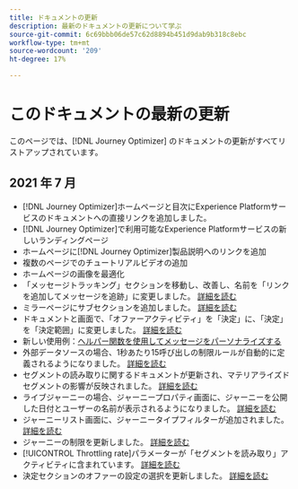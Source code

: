 ```yaml
---
title: ドキュメントの更新
description: 最新のドキュメントの更新について学ぶ
source-git-commit: 6c69bbb06de57c62d8894b451d9dab9b318c8ebc
workflow-type: tm+mt
source-wordcount: '209'
ht-degree: 17%

---
```



# このドキュメントの最新の更新

このページでは、[!DNL Journey Optimizer] のドキュメントの更新がすべてリストアップされています。


## 2021 年 7 月

* [!DNL Journey Optimizer]ホームページと目次にExperience Platformサービスのドキュメントへの直接リンクを追加しました。
* [!DNL Journey Optimizer]で利用可能なExperience Platformサービスの新しいランディングページ
* ホームページに[!DNL Journey Optimizer]製品説明へのリンクを追加
* 複数のページでのチュートリアルビデオの追加
* ホームページの画像を最適化
* 「メッセージトラッキング」セクションを移動し、改善し、名前を「リンクを追加してメッセージを追跡」に変更しました。 [詳細を読む](message-tracking.md)
* ミラーページにサブセクションを追加しました。 [詳細を読む](message-tracking.md#mirror-page)
* ドキュメントと画面で、「オファーアクティビティ」を「決定」に、「決定」を「決定範囲」に変更しました。 [詳細を読む](offers/get-started/starting-offer-decisioning.md)
* 新しい使用例：[ヘルパー関数を使用してメッセージをパーソナライズする](personalization/personalization-use-case-helper-functions.md)
* 外部データソースの場合、1秒あたり15呼び出しの制限ルールが自動的に定義されるようになりました。 [詳細を読む](configuration/external-systems.md#capping)
* セグメントの読み取りに関するドキュメントが更新され、マテリアライズドセグメントの影響が反映されました。 [詳細を読む](building-journeys/read-segment.md)
* ライブジャーニーの場合、ジャーニープロパティ画面に、ジャーニーを公開した日付とユーザーの名前が表示されるようになりました。 [詳細を読む](building-journeys/journey-gs.md#change-properties)
* ジャーニーリスト画面に、ジャーニータイプフィルターが追加されました。 [詳細を読む](user-interface.md#section_lgm_hpz_pgb)
* ジャーニーの制限を更新しました。 [詳細を読む](building-journeys/limitations.md)
* [!UICONTROL Throttling rate]パラメーターが「セグメントを読み取り」アクティビティに含まれています。 [詳細を読む](building-journeys/read-segment.md#configuring-segment-trigger-activity)
* 決定セクションのオファーの設定の選択を更新しました。 [詳細を読む](offers/offer-activities/configure-offer-selection.md)
 